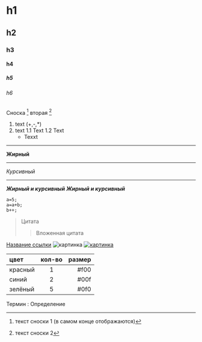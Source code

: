 # h1
## h2
### h3
#### h4
##### h5
###### h6

Сноска [^1] вторая [^2]

1. text (+,-,\*)
2. text
	1.1 Text
	1.2 Text
	- Texxt

---
__Жирный__
___
_Курсивный_
***
___Жирный и курсивный___
    ___Жирный и курсивный___
```
a=5;
a=a+b;
b++;
```
>Цитата
>>Вложенная цитата

[Название ссылки](#)
![картинка](#)
[![картинка](#)](#)

[^1]: текст сноски 1 (в самом конце отображаются)
[^2]: текст сноски 2

цвет | кол-во | размер
:----|:------:|--------:
красный | 1 | \#f00
синий | 2 | \#00f
зелёный | 5 | \#0f0

Термин
: Определение